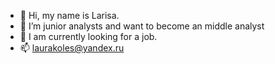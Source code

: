 - 👋 Hi, my name is Larisa.
- 🌱 I’m junior analysts and want to become an middle analyst
- 👀 I am currently looking for a job.
- 📫 laurakoles@yandex.ru
<!---
LarisaChekanova/LarisaChekanova is a ✨ special ✨ repository because its `README.md` (this file) appears on your GitHub profile.
You can click the Preview link to take a look at your changes.
--->
